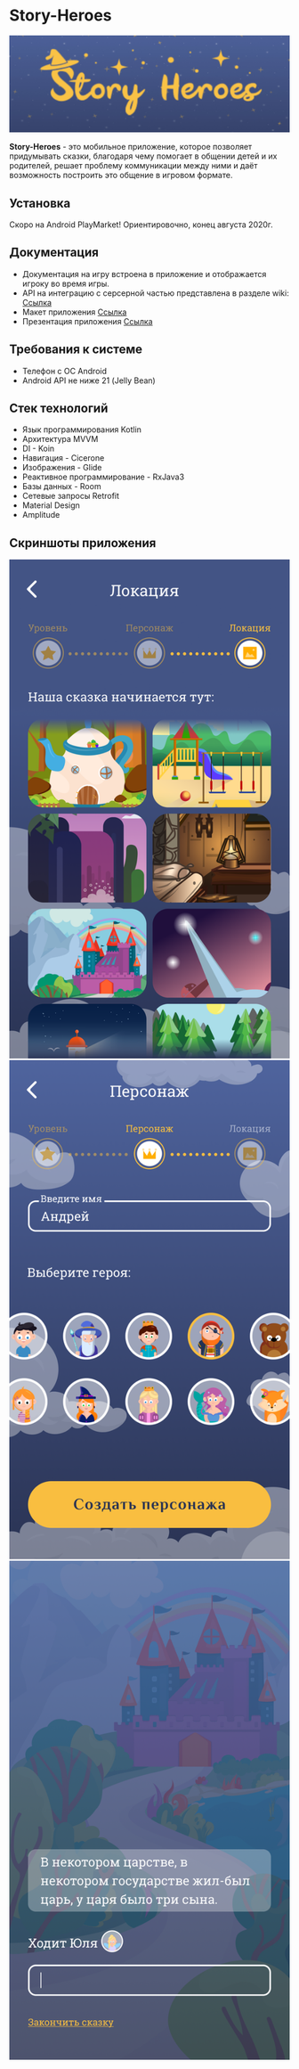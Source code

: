 # Story-Heroes

![logo](https://github.com/storytallers2020/StoryTallers2020/blob/master/logo.png)

**Story-Heroes** - это мобильное приложение,
которое позволяет придумывать сказки,
благодаря чему помогает в общении детей и их
родителей, решает проблему
коммуникации между ними и даёт возможность
построить это общение в игровом формате.

## Установка
Скоро на Android PlayMarket!
Ориентировочно, конец августа 2020г. 

## Документация

  - Документация на игру встроена в приложение и отображается игроку во время игры.
  - API на интеграцию с серсерной частью представлена в разделе wiki: [Ссылка](https://github.com/storytallers2020/StoryTallers2020/wiki/API)
  - Макет приложения [Ссылка](https://www.figma.com/file/YJLjq3IWmu86Lrr3f61hu9/Skazochniki?node-id=0%3A1)
  - Презентация приложения [Ссылка](https://drive.google.com/file/d/1Le_F8m0Ha0-X0y6HK0nGgfQQICjEbanK/view)
## Требования к системе

  - Телефон с ОС Android
  - Android API не ниже 21 (Jelly Bean)
  
## Стек технологий

  - Язык программирования Kotlin
  - Архитектура MVVM
  - DI - Koin
  - Навигация - Cicerone
  - Изображения - Glide
  - Реактивное программирование - RxJava3
  - Базы данных - Room
  - Сетевые запросы Retrofit
  - Material Design 
  - Amplitude
  
## Скриншоты приложения
![screenshots](https://github.com/storytallers2020/StoryTallers2020/blob/master/screen02.png)    
![screenshots](https://github.com/storytallers2020/StoryTallers2020/blob/master/screen03.png)    
![screenshots](https://github.com/storytallers2020/StoryTallers2020/blob/master/screen04.png)    

